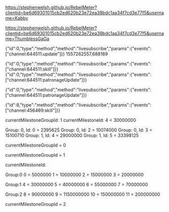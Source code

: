 


https://stephenwelsh.github.io/RebelMeter?clientid=be6d69301015cb2ed620b23e72ea38bdc1aa34f7cd3e77f5&username=Kabby


https://stephenwelsh.github.io/RebelMeter?clientid=be6d69301015cb2ed620b23e72ea38bdc1aa34f7cd3e77f5&username=ThumblessGaGa






{"id":0,"type":"method","method":"livesubscribe","params":{"events":["channel:644511:update"]}}	1557262557.688189





{"id":0,"type":"method","method":"livesubscribe","params":{"events":["channel:644511:skill"]}}
{"id":0,"type":"method","method":"livesubscribe","params":{"events":["channel:644511:patronageUpdate"]}}


{"id":0,"type":"method","method":"livesubscribe","params":{"events":["channel:644511:patronageUpdate"]}}



{"id":8,"type":"method","method":"livesubscribe","params":{"events":["channel:456469:skill"]}}

currentMilestoneGroupId: 1
currentMilestoneId: 4
< 30000000

Group: 0, Id: 0 = 2395625
Group: 0, Id: 2 = 10074000
Group: 0, Id: 3 = 15100710
Group: 1, Id: 4 = 29000000
Group: 1, Id: 5 = 33398125


currentMilestoneGroupId = 0



currentMilestoneGroupId = 1

currentMilestoneId:

Group:0
0 = 5000000
1 = 10000000
2 = 15000000
3 = 20000000

Group:1
4 = 30000000
5 = 40000000
6 = 55000000
7 = 70000000

Group:2
8 = 90000000
9 = 1150000000
10 = 150000000
11 = 200000000





currentMilestoneGroupId = 2


